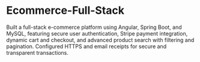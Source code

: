 # Ecommerce-Full-Stack
Built a full-stack e-commerce platform using Angular, Spring Boot, and MySQL, featuring secure user authentication, Stripe payment integration, dynamic cart and checkout, and advanced product search with filtering and pagination. Configured HTTPS and email receipts for secure and transparent transactions.
